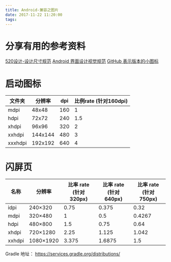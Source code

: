 ```yaml
---
title: Android-兼容之图片
date: 2017-11-22 11:20:00
tags:
---
```


# 分享有用的参考资料
[520设计-设计尺寸规范](http://www.sj520.cn/tools/size/#18)
[Android 界面设计视觉规范](http://www.25xt.com/android)
[GitHub 表示版本的小图标](https://shields.io/)

# 启动图标

|文件夹|分辨率|dpi|比例rate (针对160dpi)|
|---|---|---|---|
|mdpi|48x48|160|1|
|hdpi|72x72|240|1.5|
|xhdpi|96x96|320|2|
|xxhdpi|144x144|480|3|
|xxxhdpi|192x192|640|4|

# 闪屏页

|名称| 分辨率 |比率 rate (针对320px)|比率 rate (针对640px)|比率 rate (针对750px)|
|---|---|---|---|---|
|idpi|240×320	|0.75	|0.375	|0.32
|mdpi|320×480	|1	|0.5	|0.4267
|hdpi|480×800	|1.5	|0.75	|0.64
|xhdpi|720×1280|	2.25	|1.125	|1.042
|xxhdpi|1080×1920	|3.375	|1.6875	|1.5|

Gradle 地址：
https://services.gradle.org/distributions/
